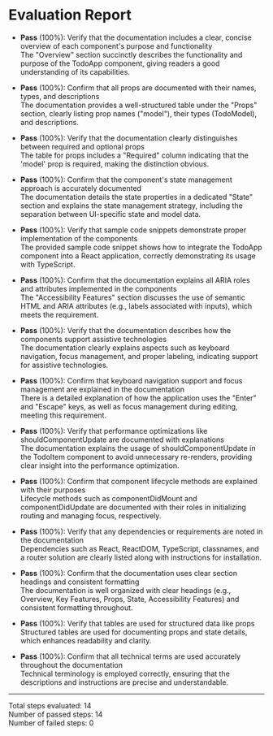 # Evaluation Report

- **Pass** (100%): Verify that the documentation includes a clear, concise overview of each component's purpose and functionality  
  The "Overview" section succinctly describes the functionality and purpose of the TodoApp component, giving readers a good understanding of its capabilities.

- **Pass** (100%): Confirm that all props are documented with their names, types, and descriptions  
  The documentation provides a well-structured table under the "Props" section, clearly listing prop names ("model"), their types (TodoModel), and descriptions.

- **Pass** (100%): Verify that the documentation clearly distinguishes between required and optional props  
  The table for props includes a "Required" column indicating that the 'model' prop is required, making the distinction obvious.

- **Pass** (100%): Confirm that the component's state management approach is accurately documented  
  The documentation details the state properties in a dedicated "State" section and explains the state management strategy, including the separation between UI-specific state and model data.

- **Pass** (100%): Verify that sample code snippets demonstrate proper implementation of the components  
  The provided sample code snippet shows how to integrate the TodoApp component into a React application, correctly demonstrating its usage with TypeScript.

- **Pass** (100%): Confirm that the documentation explains all ARIA roles and attributes implemented in the components  
  The "Accessibility Features" section discusses the use of semantic HTML and ARIA attributes (e.g., labels associated with inputs), which meets the requirement.

- **Pass** (100%): Verify that the documentation describes how the components support assistive technologies  
  The documentation clearly explains aspects such as keyboard navigation, focus management, and proper labeling, indicating support for assistive technologies.

- **Pass** (100%): Confirm that keyboard navigation support and focus management are explained in the documentation  
  There is a detailed explanation of how the application uses the "Enter" and "Escape" keys, as well as focus management during editing, meeting this requirement.

- **Pass** (100%): Verify that performance optimizations like shouldComponentUpdate are documented with explanations  
  The documentation explains the usage of shouldComponentUpdate in the TodoItem component to avoid unnecessary re-renders, providing clear insight into the performance optimization.

- **Pass** (100%): Confirm that component lifecycle methods are explained with their purposes  
  Lifecycle methods such as componentDidMount and componentDidUpdate are documented with their roles in initializing routing and managing focus, respectively.

- **Pass** (100%): Verify that any dependencies or requirements are noted in the documentation  
  Dependencies such as React, ReactDOM, TypeScript, classnames, and a router solution are clearly listed along with instructions for installation.

- **Pass** (100%): Confirm that the documentation uses clear section headings and consistent formatting  
  The documentation is well organized with clear headings (e.g., Overview, Key Features, Props, State, Accessibility Features) and consistent formatting throughout.

- **Pass** (100%): Verify that tables are used for structured data like props  
  Structured tables are used for documenting props and state details, which enhances readability and clarity.

- **Pass** (100%): Confirm that all technical terms are used accurately throughout the documentation  
  Technical terminology is employed correctly, ensuring that the descriptions and instructions are precise and understandable.

---

Total steps evaluated: 14  
Number of passed steps: 14  
Number of failed steps: 0